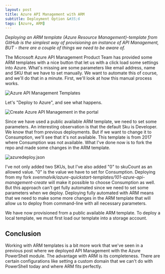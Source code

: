 ```yaml
---
layout: post
title: Azure API Management with ARM
subtitle: Deployment Option &#35;6
tags: [Azure, ARM]
---
```


*Deploying an ARM template (Azure Resource Management)-template from GitHub is the simplest way of provisioning an instance of API Management, BUT - there are a couple of things we need to be aware of.*

The Microsoft Azure API Management Product Team has provided some ARM templates with a nice button that let us with a click load some settings into Azure. What's missing are some parameters like email address, name and SKU that we have to set manually. We want to automate this of course, and we'll do that in a minute. First, we'll look at how this manual process works.

![Azure API Management Templates](https://media-exp1.licdn.com/dms/image/C4E12AQE3qrEv-Vno9w/article-inline_image-shrink_1500_2232/0?e=1591833600&v=beta&t=R7U0W9JMfI5PuCJuD4AsNxEtG2sI-6xI3NJq-Fl5Vb4)

Let's "Deploy to Azure", and see what happens.

![Create Azure API Management in the portal](https://media-exp1.licdn.com/dms/image/C4E12AQFEO93FOqcQEw/article-inline_image-shrink_1500_2232/0?e=1591833600&v=beta&t=E2q0HFP-SszekKoOcFH6xKJsEZyWxQXFuqSXNxsZTvI)

Since we have used a public available ARM template, we need to set some parameters. An interesting observation is that the default Sku is Developer. We know that from previous deployments. But if we want to change it to Consumption, we'll see that it's not available. This template is from 2017 where Consumption was not available. What I've done now is to fork the repo and made some changes in the ARM template.

![azuredeploy.json](https://media-exp1.licdn.com/dms/image/C4E12AQECue_7BNvZxA/article-inline_image-shrink_1500_2232/0?e=1591833600&v=beta&t=bGKWfBT98A5eUN8xYhogXi6aKSUuSamn83He2f0EHYo)

I've not only added two SKUs, but I've also added "0" to skuCount as an allowed value. "0" is the value we have to set for Consumption. Deploying from my fork *svenmalvik/azure-quickstart-templates/101-azure-api-management-create* will make it possible to choose Consumption as well. But this approach can't get fully automated since we need to set some parameters when we deploy. Deploying fully automated with ARM means that we need to make some more changes in the ARM template that will allow us to deploy from command-line with all necessary parameters.

We have now provisioned from a public available ARM template. To deploy a local template, we must first load our template into a storage account.

## Conclusion
Working with ARM templates is a bit more work that we've seen in a previous post where we deployed API Management with the Azure PowerShell module. The advantage with ARM is its completeness. There are certain configurations like setting a custom domain that we can't do with PowerShell today and where ARM fits perfectly.
